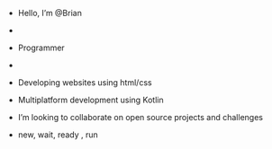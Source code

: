-  Hello, I’m @Brian
-  
- Programmer
- 
- Developing websites using html/css
-  Multiplatform development using Kotlin
-  I’m looking to collaborate on open source projects and challenges

-  new, wait, ready , run

